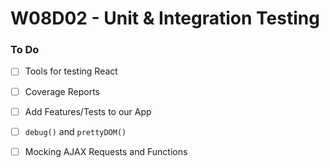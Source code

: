 # W08D02 - Unit & Integration Testing

### To Do
- [ ] Tools for testing React
- [ ] Coverage Reports
- [ ] Add Features/Tests to our App
- [ ] `debug()` and `prettyDOM()`
- [ ] Mocking AJAX Requests and Functions















